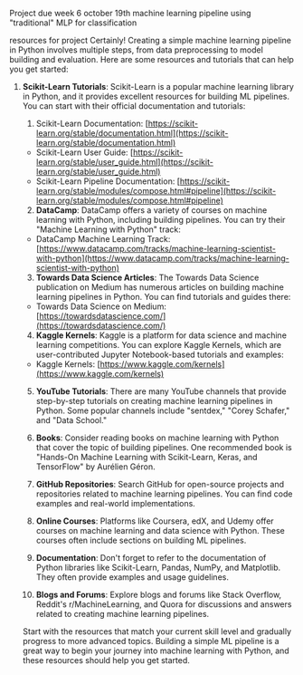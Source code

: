 Project due week 6 october 19th
machine learning pipeline using "traditional" MLP for classification

resources for project
Certainly! Creating a simple machine learning pipeline in Python involves multiple steps, from data preprocessing to model building and evaluation. Here are some resources and tutorials that can help you get started:

1. **Scikit-Learn Tutorials**: Scikit-Learn is a popular machine learning library in Python, and it provides excellent resources for building ML pipelines. You can start with their official documentation and tutorials:
   
	1. Scikit-Learn Documentation: [https://scikit-learn.org/stable/documentation.html](https://scikit-learn.org/stable/documentation.html)
	- Scikit-Learn User Guide: [https://scikit-learn.org/stable/user_guide.html](https://scikit-learn.org/stable/user_guide.html)
	- Scikit-Learn Pipeline Documentation: [https://scikit-learn.org/stable/modules/compose.html#pipeline](https://scikit-learn.org/stable/modules/compose.html#pipeline)
	2. **DataCamp**: DataCamp offers a variety of courses on machine learning with Python, including building pipelines. You can try their "Machine Learning with Python" track:
	- DataCamp Machine Learning Track: [https://www.datacamp.com/tracks/machine-learning-scientist-with-python](https://www.datacamp.com/tracks/machine-learning-scientist-with-python)
	3. **Towards Data Science Articles**: The Towards Data Science publication on Medium has numerous articles on building machine learning pipelines in Python. You can find tutorials and guides there:
	- Towards Data Science on Medium: [https://towardsdatascience.com/](https://towardsdatascience.com/)
	4. **Kaggle Kernels**: Kaggle is a platform for data science and machine learning competitions. You can explore Kaggle Kernels, which are user-contributed Jupyter Notebook-based tutorials and examples:
	- Kaggle Kernels: [https://www.kaggle.com/kernels](https://www.kaggle.com/kernels)
	5. **YouTube Tutorials**: There are many YouTube channels that provide step-by-step tutorials on creating machine learning pipelines in Python. Some popular channels include "sentdex," "Corey Schafer," and "Data School."
	
	6. **Books**: Consider reading books on machine learning with Python that cover the topic of building pipelines. One recommended book is "Hands-On Machine Learning with Scikit-Learn, Keras, and TensorFlow" by Aurélien Géron.
	
	7. **GitHub Repositories**: Search GitHub for open-source projects and repositories related to machine learning pipelines. You can find code examples and real-world implementations.
	
	8. **Online Courses**: Platforms like Coursera, edX, and Udemy offer courses on machine learning and data science with Python. These courses often include sections on building ML pipelines.
	
	9. **Documentation**: Don't forget to refer to the documentation of Python libraries like Scikit-Learn, Pandas, NumPy, and Matplotlib. They often provide examples and usage guidelines.
	
	10. **Blogs and Forums**: Explore blogs and forums like Stack Overflow, Reddit's r/MachineLearning, and Quora for discussions and answers related to creating machine learning pipelines.
	
	Start with the resources that match your current skill level and gradually progress to more advanced topics. Building a simple ML pipeline is a great way to begin your journey into machine learning with Python, and these resources should help you get started.

